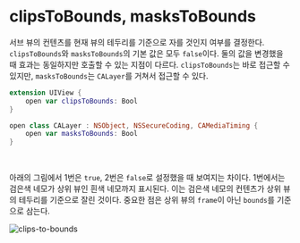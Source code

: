 # clipsToBounds, masksToBounds

서브 뷰의 컨텐츠를 현재 뷰의 테두리를 기준으로 자를 것인지 여부를 결정한다. `clipsToBounds`와 `masksToBounds`의 기본 값은 모두 `false`이다. 둘의 값을 변경했을 때 효과는 동일하지만 호출할 수 있는 지점이 다르다. `clipsToBounds`는 바로 접근할 수 있지만, `masksToBounds`는 `CALayer`를 거쳐서 접근할 수 있다.

```swift
extension UIView {
    open var clipsToBounds: Bool
}
```

```swift
open class CALayer : NSObject, NSSecureCoding, CAMediaTiming {
    open var masksToBounds: Bool
}
```

&nbsp;

아래의 그림에서 1번은 `true`, 2번은 `false`로 설정했을 때 보여지는 차이다. 1번에서는 검은색 네모가 상위 뷰인 흰색 네모까지 표시된다. 이는 검은색 네모의 컨텐츠가 상위 뷰의 테두리를 기준으로 잘린 것이다. 중요한 점은 상위 뷰의 `frame`이 아닌 `bounds`를 기준으로 삼는다.

![clips-to-bounds](https://user-images.githubusercontent.com/61190690/166970011-a98e9276-9480-441c-861b-e5ad6992c781.png)